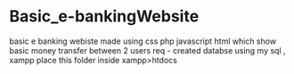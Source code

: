 # Basic_e-bankingWebsite
basic e banking webiste made using css php javascript html which show basic money transfer between 2 users
req - created databse using my sql , xampp
place this folder inside xampp>htdocs 
